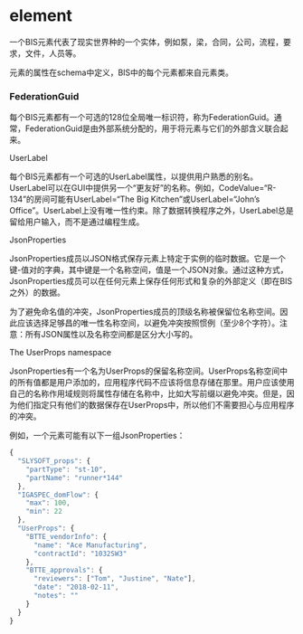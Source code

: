 # element

一个BIS元素代表了现实世界种的一个实体，例如泵，梁，合同，公司，流程，要求，文件，人员等。

元素的属性在schema中定义，BIS中的每个元素都来自元素类。

### FederationGuid

每个BIS元素都有一个可选的128位全局唯一标识符，称为FederationGuid。通常，FederationGuid是由外部系统分配的，用于将元素与它们的外部含义联合起来。

UserLabel

每个BIS元素都有一个可选的UserLabel属性，以提供用户熟悉的别名。UserLabel可以在GUI中提供另一个“更友好”的名称。例如，CodeValue=“R-134”的房间可能有UserLabel=“The Big Kitchen”或UserLabel=“John’s Office”。UserLabel上没有唯一性约束。除了数据转换程序之外，UserLabel总是留给用户输入，而不是通过编程生成。

JsonProperties

JsonProperties成员以JSON格式保存元素上特定于实例的临时数据。它是一个键-值对的字典，其中键是一个名称空间，值是一个JSON对象。通过这种方式，JsonProperties成员可以在任何元素上保存任何形式和复杂的外部定义（即在BIS之外）的数据。

为了避免命名值的冲突，JsonProperties成员的顶级名称被保留位名称空间。因此应该选择足够昌的唯一性名称空间，以避免冲突按照惯例（至少8个字符）。注意：所有JSON属性以及名称空间都是区分大小写的。

The UserProps namespace

JsonProperties有一个名为UserProps的保留名称空间。UserProps名称空间中的所有值都是用户添加的，应用程序代码不应该将信息存储在那里。用户应该使用自己的名称作用域规则将属性存储在名称中，比如大写前缀以避免冲突。但是，因为他们指定只有他们的数据保存在UserProps中，所以他们不需要担心与应用程序的冲突。

例如，一个元素可能有以下一组JsonProperties：

```js
{
  "SLYSOFT_props": {
    "partType": "st-10",
    "partName": "runner*144"
  },
  "IGASPEC_domFlow": {
    "max": 100,
    "min": 22
  },
  "UserProps": {
    "BTTE_vendorInfo": {
      "name": "Ace Manufacturing",
      "contractId": "1032SW3"
    },
    "BTTE_approvals": {
      "reviewers": ["Tom", "Justine", "Nate"],
      "date": "2018-02-11",
      "notes": ""
    }
  }
}
```



